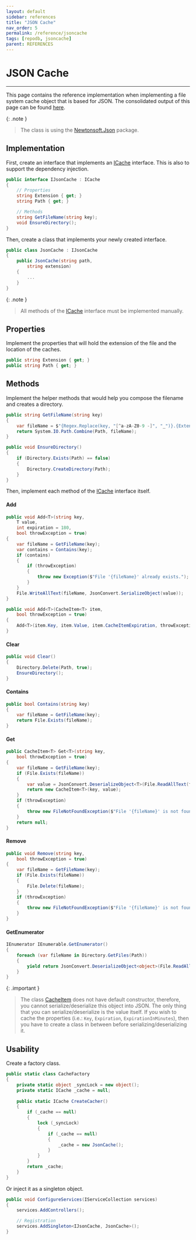 ```yaml
---
layout: default
sidebar: references
title: "JSON Cache"
nav_order: 5
permalink: /reference/jsoncache
tags: [repodb, jsoncache]
parent: REFERENCES
---
```


# JSON Cache

---

This page contains the reference implementation when implementing a file system cache object that is based for JSON. The consolidated output of this page can be found [here](/reference/output/jsoncache).

{: .note }
> The class is using the [Newtonsoft.Json](https://www.nuget.org/packages/Newtonsoft.Json) package.

## Implementation

First, create an interface that implements an [ICache](/interface/icache) interface. This is also to support the dependency injection.

```csharp
public interface IJsonCache : ICache
{
    // Properties
    string Extension { get; }
    string Path { get; }

    // Methods
    string GetFileName(string key);
    void EnsureDirectory();
}
```

Then, create a class that implements your newly created interface.

```csharp
public class JsonCache : IJsonCache
{
    public JsonCache(string path,
        string extension)
    {
        ...
    }
}
```

{: .note }
> All methods of the [ICache](/interface/icache) interface must be implemented manually.

## Properties

Implement the properties that will hold the extension of the file and the location of the caches.

```csharp
public string Extension { get; }
public string Path { get; }
```

## Methods

Implement the helper methods that would help you compose the filename and creates a directory.

```csharp
public string GetFileName(string key)
{
    var fileName = $"{Regex.Replace(key, "[^a-zA-Z0-9 -]", "_")}.{Extension}";
    return System.IO.Path.Combine(Path, fileName);
}

public void EnsureDirectory()
{
    if (Directory.Exists(Path) == false)
    {
        Directory.CreateDirectory(Path);
    }
}
```

Then, implement each method of the [ICache](/interface/icache) interface itself.

#### Add

```csharp
public void Add<T>(string key,
    T value,
    int expiration = 180,
    bool throwException = true)
{
    var fileName = GetFileName(key);
    var contains = Contains(key);
    if (contains)
    {
        if (throwException)
        {
            throw new Exception($"File '{fileName}' already exists.");
        }
    }
    File.WriteAllText(fileName, JsonConvert.SerializeObject(value));
}

public void Add<T>(CacheItem<T> item,
    bool throwException = true)
{
    Add<T>(item.Key, item.Value, item.CacheItemExpiration, throwException);
}
```

#### Clear

```csharp
public void Clear()
{
    Directory.Delete(Path, true);
    EnsureDirectory();
}
```

#### Contains

```csharp
public bool Contains(string key)
{
    var fileName = GetFileName(key);
    return File.Exists(fileName);
}
```

#### Get

```csharp
public CacheItem<T> Get<T>(string key,
    bool throwException = true)
{
    var fileName = GetFileName(key);
    if (File.Exists(fileName))
    {
        var value = JsonConvert.DeserializeObject<T>(File.ReadAllText(fileName));
        return new CacheItem<T>(key, value);
    }
    if (throwException)
    {
        throw new FileNotFoundException($"File '{fileName}' is not found.");
    }
    return null;
}
```

#### Remove

```csharp
public void Remove(string key,
    bool throwException = true)
{
    var fileName = GetFileName(key);
    if (File.Exists(fileName))
    {
        File.Delete(fileName);
    }
    if (throwException)
    {
        throw new FileNotFoundException($"File '{fileName}' is not found.");
    }
}
```

#### GetEnumerator

```csharp
IEnumerator IEnumerable.GetEnumerator()
{
    foreach (var fileName in Directory.GetFiles(Path))
    {
        yield return JsonConvert.DeserializeObject<object>(File.ReadAllText(fileName));
    }
}
```

{: .important }
> The class [CacheItem](/class/cacheitem) does not have default constructor, therefore, you cannot serialize/deserialize this object into JSON. The only thing that you can serialize/deserialize is the value itself. If you wish to cache the properties (i.e.: `Key`, `Expiration`, `ExpirationInMinutes`), then you have to create a class in between before serializing/deserializing it.

## Usability

Create a factory class.

```csharp
public static class CacheFactory
{
    private static object _syncLock = new object();
    private static ICache _cache = null;
    
    public static ICache CreateCacher()
    {
        if (_cache == null)
        {
            lock (_syncLock)
            {
                if (_cache == null)
                {
                    _cache = new JsonCache();
                }
            }
        }
        return _cache;
    }
}
```

Or inject it as a singleton object.

```csharp
public void ConfigureServices(IServiceCollection services)
{
    services.AddControllers();

    // Registration
    services.AddSingleton<IJsonCache, JsonCache>();
}
```